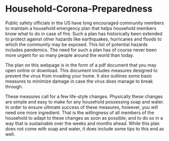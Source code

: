 # Household-Corona-Preparedness
Public safety officials in the US have long encouraged community members to maintain a household emergency plan that helps household members know what to do in case of fire. Such a plan has historically been extended to protect against other hazards like earthquakes, hurricanes and floods to which the community may be exposed. This list of potential hazards includes pandemics. The need for such a plan has of course never been more urgent for so many people around the world than today.
 
The plan on this webpage is in the form of a pdf document that you may open online or download. This document includes measures designed to prevent the virus from invading your home. It also outlines some basic measures to minimize damage in case the virus does manage to break through.   

These measures call for a few life-style changes. Physically these changes are simple and easy to make for any household possessing soap and water. In order to ensure ultimate success of these measures, however, you will need one more ingredient. That is the willingness of all members of the household to adapt to these changes as soon as possible; and to do so in a way that is sustainable over the weeks and months ahead.  While this plan does not come with soap and water, it does include some tips to this end as well.
